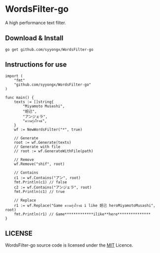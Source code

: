 # WordsFilter-go
A high performance text filter.

## Download & Install
```shell
go get github.com/syyongx/WordsFilter-go
```

## Instructions for use
```
import (
    "fmt"
    "github.com/syyongx/WordsFilter-go"
)

func main() {
    texts := []string{
        "Miyamoto Musashi",
        "妲己",
        "アンジェラ",
        "ความรุ่งโรจน์",
    }
    wf := NewWordsFilter("*", true)

    // Generate
    root := wf.Generate(texts)
    // Generate with file
    // root := wf.GenerateWithFile(path)

    // Remove
    wf.Remove("shif", root)

    // Contains
    c1 := wf.Contains("アン", root)
    fmt.Println(c1) // false
    c2 := wf.Contains("アンジェラ", root)
    fmt.Println(c1) // true

    // Replace
    r1 := wf.Replace("Game ความรุ่งโรจน์ i like 妲己 heroMiyamotoMusashi", root)
    fmt.Println(r1) // Game*************ilike**hero***************
}
```

## LICENSE
WordsFilter-go source code is licensed under the [MIT](https://github.com/syyongx/WordsFilter-go/blob/master/LICENSE) Licence.
